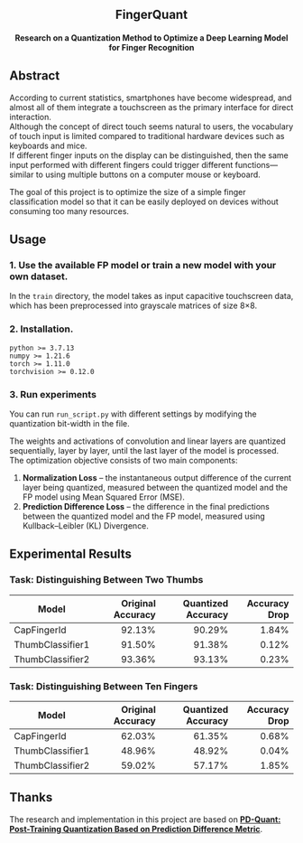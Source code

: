 <div align="center">
<h2>FingerQuant</h2>
<h4>Research on a Quantization Method to Optimize a Deep Learning Model for Finger Recognition</h4>
</div>

## Abstract
According to current statistics, smartphones have become widespread, and almost all of them integrate a touchscreen as the primary interface for direct interaction.  
Although the concept of direct touch seems natural to users, the vocabulary of touch input is limited compared to traditional hardware devices such as keyboards and mice.  
If different finger inputs on the display can be distinguished, then the same input performed with different fingers could trigger different functions—similar to using multiple buttons on a computer mouse or keyboard.  

The goal of this project is to optimize the size of a simple finger classification model so that it can be easily deployed on devices without consuming too many resources.


## Usage
### 1. Use the available FP model or train a new model with your own dataset.
In the `train` directory, the model takes as input capacitive touchscreen data, which has been preprocessed into grayscale matrices of size 8×8.

### 2. Installation.
```
python >= 3.7.13
numpy >= 1.21.6
torch >= 1.11.0
torchvision >= 0.12.0
```

### 3. Run experiments
You can run ```run_script.py``` with different settings by modifying the quantization bit-width in the file.

The weights and activations of convolution and linear layers are quantized sequentially, layer by layer, until the last layer of the model is processed.  
The optimization objective consists of two main components:  

1. **Normalization Loss** – the instantaneous output difference of the current layer being quantized, measured between the quantized model and the FP model using Mean Squared Error (MSE).  
2. **Prediction Difference Loss** – the difference in the final predictions between the quantized model and the FP model, measured using Kullback–Leibler (KL) Divergence.

## Experimental Results

### Task: Distinguishing Between Two Thumbs

| Model             | Original Accuracy | Quantized Accuracy | Accuracy Drop |
|-------------------|------------------:|-------------------:|--------------:|
| CapFingerId       | 92.13%            | 90.29%             | 1.84%         |
| ThumbClassifier1  | 91.50%            | 91.38%             | 0.12%         |
| ThumbClassifier2  | 93.36%            | 93.13%             | 0.23%         |

### Task: Distinguishing Between Ten Fingers

| Model             | Original Accuracy | Quantized Accuracy | Accuracy Drop |
|-------------------|------------------:|-------------------:|--------------:|
| CapFingerId       | 62.03%            | 61.35%             | 0.68%         |
| ThumbClassifier1  | 48.96%            | 48.92%             | 0.04%         |
| ThumbClassifier2  | 59.02%            | 57.17%             | 1.85%         |

## Thanks
The research and implementation in this project are based on [**PD-Quant: Post-Training Quantization Based on Prediction Difference Metric**](https://arxiv.org/pdf/2212.07048).

